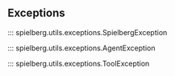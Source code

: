 ## Exceptions

::: spielberg.utils.exceptions.SpielbergException

::: spielberg.utils.exceptions.AgentException

::: spielberg.utils.exceptions.ToolException
